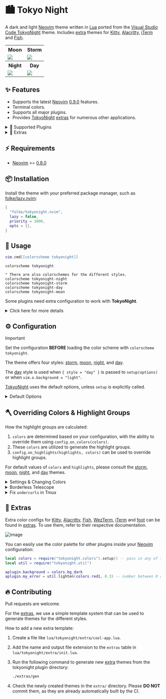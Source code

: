 # 🏙 Tokyo Night

A dark and light [Neovim](https://github.com/neovim/neovim) theme written in
[Lua](https://www.lua.org) ported from the [Visual Studio Code
TokyoNight](https://github.com/enkia/tokyo-night-vscode-theme) theme. Includes
[extra](#-extras) themes for [Kitty](https://sw.kovidgoyal.net/kitty/conf.html),
[Alacritty](https://github.com/alacritty/alacritty),
[iTerm](https://iterm2.com/) and
[Fish](https://fishshell.com/docs/current/index.html).

<table width="100%">
  <tr>
    <th>Moon</th>
    <th>Storm</th>
  </tr>
  <tr>
    <td width="50%">
      <img src="https://user-images.githubusercontent.com/292349/190951628-10ba28a1-57ff-4479-8eab-47400a402242.png" />
    </td>
    <td width="50%">
      <img src="https://user-images.githubusercontent.com/292349/115295095-3a9e5080-a10e-11eb-9aed-6054488c46ce.png" />
    </td>
  </tr>
  <tr>
    <th>Night</th>
    <th>Day</th>
  </tr>
  <tr>
    <td width="50%">
      <img src="https://user-images.githubusercontent.com/292349/115295327-7afdce80-a10e-11eb-89b3-2591262bf95a.png" />
    </td>
    <td width="50%">
      <img src="https://user-images.githubusercontent.com/292349/115996270-78c6c480-a593-11eb-8ed0-7d1400b058f5.png" />
    </td>
  </tr>
</table>

## ✨ Features

- Supports the latest [Neovim](https://github.com/neovim/neovim)
  [0.9.0](https://github.com/neovim/neovim/releases/tag/v0.9.0) features.
- Terminal colors.
- Supports all major plugins.
- Provides [TokyoNight](https://github.com/folke/tokyonight.nvim)
  [extras](#-extras) for numerous other applications.

<details>
<summary>🎨 Supported Plugins</summary>

<!-- plugins:start -->

| Plugin                                                                                | Source                                                               |
| ------------------------------------------------------------------------------------- | -------------------------------------------------------------------- |
| [aerial.nvim](https://github.com/stevearc/aerial.nvim)                                | [`aerial`](lua/tokyonight/groups/aerial.lua)                         |
| [ale](https://github.com/dense-analysis/ale)                                          | [`ale`](lua/tokyonight/groups/ale.lua)                               |
| [alpha-nvim](https://github.com/goolord/alpha-nvim)                                   | [`alpha`](lua/tokyonight/groups/alpha.lua)                           |
| [barbar.nvim](https://github.com/romgrk/barbar.nvim)                                  | [`barbar`](lua/tokyonight/groups/barbar.lua)                         |
| [bufferline.nvim](https://github.com/akinsho/bufferline.nvim)                         | [`bufferline`](lua/tokyonight/groups/bufferline.lua)                 |
| [nvim-cmp](https://github.com/hrsh7th/nvim-cmp)                                       | [`cmp`](lua/tokyonight/groups/cmp.lua)                               |
| [nvim-dap](https://github.com/mfussenegger/nvim-dap)                                  | [`dap`](lua/tokyonight/groups/dap.lua)                               |
| [dashboard-nvim](https://github.com/glepnir/dashboard-nvim)                           | [`dashboard`](lua/tokyonight/groups/dashboard.lua)                   |
| [flash.nvim](https://github.com/folke/flash.nvim)                                     | [`flash`](lua/tokyonight/groups/flash.lua)                           |
| [fzf-lua](https://github.com/ibhagwan/fzf-lua)                                        | [`fzf`](lua/tokyonight/groups/fzf.lua)                               |
| [vim-gitgutter](https://github.com/airblade/vim-gitgutter)                            | [`gitgutter`](lua/tokyonight/groups/gitgutter.lua)                   |
| [gitsigns.nvim](https://github.com/lewis6991/gitsigns.nvim)                           | [`gitsigns`](lua/tokyonight/groups/gitsigns.lua)                     |
| [glyph-palette.vim](https://github.com/lambdalisue/glyph-palette.vim)                 | [`glyph-palette`](lua/tokyonight/groups/glyph-palette.lua)           |
| [headlines.nvim](https://github.com/lukas-reineke/headlines.nvim)                     | [`headlines`](lua/tokyonight/groups/headlines.lua)                   |
| [hop.nvim](https://github.com/phaazon/hop.nvim)                                       | [`hop`](lua/tokyonight/groups/hop.lua)                               |
| [vim-illuminate](https://github.com/RRethy/vim-illuminate)                            | [`illuminate`](lua/tokyonight/groups/illuminate.lua)                 |
| [indent-blankline.nvim](https://github.com/lukas-reineke/indent-blankline.nvim)       | [`indent-blankline`](lua/tokyonight/groups/indent-blankline.lua)     |
| [lazy.nvim](https://github.com/folke/lazy.nvim)                                       | [`lazy`](lua/tokyonight/groups/lazy.lua)                             |
| [leap.nvim](https://github.com/ggandor/leap.nvim)                                     | [`leap`](lua/tokyonight/groups/leap.lua)                             |
| [lspsaga.nvim](https://github.com/glepnir/lspsaga.nvim)                               | [`lspsaga`](lua/tokyonight/groups/lspsaga.lua)                       |
| [mini.animate](https://github.com/echasnovski/mini.animate)                           | [`mini_animate`](lua/tokyonight/groups/mini_animate.lua)             |
| [mini.clue](https://github.com/echasnovski/mini.clue)                                 | [`mini_clue`](lua/tokyonight/groups/mini_clue.lua)                   |
| [mini.completion](https://github.com/echasnovski/mini.completion)                     | [`mini_completion`](lua/tokyonight/groups/mini_completion.lua)       |
| [mini.cursorword](https://github.com/echasnovski/mini.cursorword)                     | [`mini_cursorword`](lua/tokyonight/groups/mini_cursorword.lua)       |
| [mini.deps](https://github.com/echasnovski/mini.deps)                                 | [`mini_deps`](lua/tokyonight/groups/mini_deps.lua)                   |
| [mini.diff](https://github.com/echasnovski/mini.diff)                                 | [`mini_diff`](lua/tokyonight/groups/mini_diff.lua)                   |
| [mini.files](https://github.com/echasnovski/mini.files)                               | [`mini_files`](lua/tokyonight/groups/mini_files.lua)                 |
| [mini.hipatterns](https://github.com/echasnovski/mini.hipatterns)                     | [`mini_hipatterns`](lua/tokyonight/groups/mini_hipatterns.lua)       |
| [mini.icons](https://github.com/echasnovski/mini.icons)                               | [`mini_icons`](lua/tokyonight/groups/mini_icons.lua)                 |
| [mini.indentscope](https://github.com/echasnovski/mini.indentscope)                   | [`mini_indentscope`](lua/tokyonight/groups/mini_indentscope.lua)     |
| [mini.jump](https://github.com/echasnovski/mini.jump)                                 | [`mini_jump`](lua/tokyonight/groups/mini_jump.lua)                   |
| [mini.map](https://github.com/echasnovski/mini.map)                                   | [`mini_map`](lua/tokyonight/groups/mini_map.lua)                     |
| [mini.notify](https://github.com/echasnovski/mini.notify)                             | [`mini_notify`](lua/tokyonight/groups/mini_notify.lua)               |
| [mini.operators](https://github.com/echasnovski/mini.operators)                       | [`mini_operators`](lua/tokyonight/groups/mini_operators.lua)         |
| [mini.pick](https://github.com/echasnovski/mini.pick)                                 | [`mini_pick`](lua/tokyonight/groups/mini_pick.lua)                   |
| [mini.starter](https://github.com/echasnovski/mini.starter)                           | [`mini_starter`](lua/tokyonight/groups/mini_starter.lua)             |
| [mini.statusline](https://github.com/echasnovski/mini.statusline)                     | [`mini_statusline`](lua/tokyonight/groups/mini_statusline.lua)       |
| [mini.surround](https://github.com/echasnovski/mini.surround)                         | [`mini_surround`](lua/tokyonight/groups/mini_surround.lua)           |
| [mini.tabline](https://github.com/echasnovski/mini.tabline)                           | [`mini_tabline`](lua/tokyonight/groups/mini_tabline.lua)             |
| [mini.test](https://github.com/echasnovski/mini.test)                                 | [`mini_test`](lua/tokyonight/groups/mini_test.lua)                   |
| [mini.trailspace](https://github.com/echasnovski/mini.trailspace)                     | [`mini_trailspace`](lua/tokyonight/groups/mini_trailspace.lua)       |
| [nvim-navic](https://github.com/SmiteshP/nvim-navic)                                  | [`navic`](lua/tokyonight/groups/navic.lua)                           |
| [neo-tree.nvim](https://github.com/nvim-neo-tree/neo-tree.nvim)                       | [`neo-tree`](lua/tokyonight/groups/neo-tree.lua)                     |
| [neogit](https://github.com/TimUntersberger/neogit)                                   | [`neogit`](lua/tokyonight/groups/neogit.lua)                         |
| [neotest](https://github.com/nvim-neotest/neotest)                                    | [`neotest`](lua/tokyonight/groups/neotest.lua)                       |
| [noice.nvim](https://github.com/folke/noice.nvim)                                     | [`noice`](lua/tokyonight/groups/noice.lua)                           |
| [nvim-notify](https://github.com/rcarriga/nvim-notify)                                | [`notify`](lua/tokyonight/groups/notify.lua)                         |
| [nvim-tree.lua](https://github.com/kyazdani42/nvim-tree.lua)                          | [`nvim-tree`](lua/tokyonight/groups/nvim-tree.lua)                   |
| [octo.nvim](https://github.com/pwntester/octo.nvim)                                   | [`octo`](lua/tokyonight/groups/octo.lua)                             |
| [rainbow-delimiters.nvim](https://github.com/HiPhish/rainbow-delimiters.nvim)         | [`rainbow`](lua/tokyonight/groups/rainbow.lua)                       |
| [nvim-scrollbar](https://github.com/petertriho/nvim-scrollbar)                        | [`scrollbar`](lua/tokyonight/groups/scrollbar.lua)                   |
| [vim-sneak](https://github.com/justinmk/vim-sneak)                                    | [`sneak`](lua/tokyonight/groups/sneak.lua)                           |
| [telescope.nvim](https://github.com/nvim-telescope/telescope.nvim)                    | [`telescope`](lua/tokyonight/groups/telescope.lua)                   |
| [nvim-treesitter-context](https://github.com/nvim-treesitter/nvim-treesitter-context) | [`treesitter-context`](lua/tokyonight/groups/treesitter-context.lua) |
| [trouble.nvim](https://github.com/folke/trouble.nvim)                                 | [`trouble`](lua/tokyonight/groups/trouble.lua)                       |
| [which-key.nvim](https://github.com/folke/which-key.nvim)                             | [`which-key`](lua/tokyonight/groups/which-key.lua)                   |
| [yanky.nvim](https://github.com/gbprod/yanky.nvim)                                    | [`yanky`](lua/tokyonight/groups/yanky.lua)                           |

<!-- plugins:end -->

</details>

<details>
<summary>🍭 Extras</summary>

<!-- extras:start -->

| Tool                                                                                   | Extra                                              |
| -------------------------------------------------------------------------------------- | -------------------------------------------------- |
| [Alacritty](https://github.com/alacritty/alacritty)                                    | [extras/alacritty](extras/alacritty)               |
| [Delta](https://github.com/dandavison/delta)                                           | [extras/delta](extras/delta)                       |
| [Dunst](https://dunst-project.org/)                                                    | [extras/dunst](extras/dunst)                       |
| [Fish](https://fishshell.com/docs/current/index.html)                                  | [extras/fish](extras/fish)                         |
| [Fish Themes](https://fishshell.com/docs/current/interactive.html#syntax-highlighting) | [extras/fish_themes](extras/fish_themes)           |
| [Foot](https://codeberg.org/dnkl/foot)                                                 | [extras/foot](extras/foot)                         |
| [Fzf](https://github.com/junegunn/fzf)                                                 | [extras/fzf](extras/fzf)                           |
| [GitUI](https://github.com/extrawurst/gitui)                                           | [extras/gitui](extras/gitui)                       |
| [Helix](https://helix-editor.com/)                                                     | [extras/helix](extras/helix)                       |
| [iTerm](https://iterm2.com/)                                                           | [extras/iterm](extras/iterm)                       |
| [Kitty](https://sw.kovidgoyal.net/kitty/conf.html)                                     | [extras/kitty](extras/kitty)                       |
| [Lazygit](https://github.com/jesseduffield/lazygit)                                    | [extras/lazygit](extras/lazygit)                   |
| [Lua Table for testing](https://www.lua.org)                                           | [extras/lua](extras/lua)                           |
| [Prism](https://prismjs.com)                                                           | [extras/prism](extras/prism)                       |
| [Sublime Text](https://www.sublimetext.com/docs/themes)                                | [extras/sublime](extras/sublime)                   |
| [Terminator](https://gnome-terminator.readthedocs.io/en/latest/config.html)            | [extras/terminator](extras/terminator)             |
| [Tilix](https://github.com/gnunn1/tilix)                                               | [extras/tilix](extras/tilix)                       |
| [Tmux](https://github.com/tmux/tmux/wiki)                                              | [extras/tmux](extras/tmux)                         |
| [Vim](https://vimhelp.org/)                                                            | [extras/vim](extras/vim)                           |
| [WezTerm](https://wezfurlong.org/wezterm/config/files.html)                            | [extras/wezterm](extras/wezterm)                   |
| [Windows Terminal](https://aka.ms/terminal-documentation)                              | [extras/windows_terminal](extras/windows_terminal) |
| [Xfce Terminal](https://docs.xfce.org/apps/terminal/advanced)                          | [extras/xfceterm](extras/xfceterm)                 |
| [Xresources](https://wiki.archlinux.org/title/X_resources)                             | [extras/xresources](extras/xresources)             |
| [Yazi](https://github.com/sxyazi/yazi)                                                 | [extras/yazi](extras/yazi)                         |
| [Zathura](https://pwmt.org/projects/zathura/)                                          | [extras/zathura](extras/zathura)                   |
| [Zellij](https://zellij.dev/)                                                          | [extras/zellij](extras/zellij)                     |

<!-- extras:end -->

</details>

## ⚡️ Requirements

- [Neovim](https://github.com/neovim/neovim) >=
  [0.8.0](https://github.com/neovim/neovim/releases/tag/v0.8.0)

## 📦 Installation

Install the theme with your preferred package manager, such as
[folke/lazy.nvim](https://github.com/folke/lazy.nvim):

```lua
{
  "folke/tokyonight.nvim",
  lazy = false,
  priority = 1000,
  opts = {},
}
```

## 🚀 Usage

```lua
vim.cmd[[colorscheme tokyonight]]
```

```vim
colorscheme tokyonight

" There are also colorschemes for the different styles.
colorscheme tokyonight-night
colorscheme tokyonight-storm
colorscheme tokyonight-day
colorscheme tokyonight-moon
```

Some plugins need extra configuration to work with **TokyoNight**.

<details>
  <summary>Click here for more details</summary>

### [Barbecue](https://github.com/utilyre/barbecue.nvim)

```lua
-- Lua
require('barbecue').setup {
  -- ... your barbecue config
  theme = 'tokyonight',
  -- ... your barbecue config
}
```

### [Lualine](https://github.com/nvim-lualine/lualine.nvim)

```lua
-- Lua
require('lualine').setup {
  options = {
    -- ... your lualine config
    theme = 'tokyonight'
    -- ... your lualine config
  }
}
```

### [Lightline](https://github.com/itchyny/lightline.vim)

```vim
" Vim Script
let g:lightline = {'colorscheme': 'tokyonight'}
```

</details>

## ⚙️ Configuration

> [!IMPORTANT]
> Set the configuration **BEFORE** loading the color scheme with `colorscheme tokyonight`.

The theme offers four styles: [storm](#storm), [moon](#moon), [night](#night),
and [day](#day).

The [day](#day) style is used when `{ style = "day" }` is passed to
`setup(options)` or when `vim.o.background = "light"`.

[TokyoNight](https://github.com/folke/tokyonight.nvim) uses the default options,
unless `setup` is explicitly called.

<details>
  <summary>Default Options</summary>

<!-- config:start -->

```lua
---@class tokyonight.Config
---@field on_colors fun(colors: ColorScheme)
---@field on_highlights fun(highlights: tokyonight.Highlights, colors: ColorScheme)
M.defaults = {
  style = "moon", -- The theme comes in three styles, `storm`, a darker variant `night` and `day`
  light_style = "day", -- The theme is used when the background is set to light
  transparent = false, -- Enable this to disable setting the background color
  terminal_colors = true, -- Configure the colors used when opening a `:terminal` in Neovim
  styles = {
    -- Style to be applied to different syntax groups
    -- Value is any valid attr-list value for `:help nvim_set_hl`
    comments = { italic = true },
    keywords = { italic = true },
    functions = {},
    variables = {},
    -- Background styles. Can be "dark", "transparent" or "normal"
    sidebars = "dark", -- style for sidebars, see below
    floats = "dark", -- style for floating windows
  },
  day_brightness = 0.3, -- Adjusts the brightness of the colors of the **Day** style. Number between 0 and 1, from dull to vibrant colors
  dim_inactive = false, -- dims inactive windows
  lualine_bold = false, -- When `true`, section headers in the lualine theme will be bold

  --- You can override specific color groups to use other groups or a hex color
  --- function will be called with a ColorScheme table
  ---@param colors ColorScheme
  on_colors = function(colors) end,

  --- You can override specific highlights to use other groups or a hex color
  --- function will be called with a Highlights and ColorScheme table
  ---@param highlights tokyonight.Highlights
  ---@param colors ColorScheme
  on_highlights = function(highlights, colors) end,

  cache = true, -- When set to true, the theme will be cached for better performance

  ---@type table<string, boolean|{enabled:boolean}>
  plugins = {
    -- enable all plugins when not using lazy.nvim
    -- set to false to manually enable/disable plugins
    all = package.loaded.lazy == nil,
    -- uses your plugin manager to automatically enable needed plugins
    -- currently only lazy.nvim is supported
    auto = true,
    -- add any plugins here that you want to enable
    -- for all possible plugins, see:
    --   * https://github.com/folke/tokyonight.nvim/tree/main/lua/tokyonight/groups
    -- telescope = true,
  },
}
```

<!-- config:end -->

</details>

## 🪓 Overriding Colors & Highlight Groups

How the highlight groups are calculated:

1. `colors` are determined based on your configuration, with the ability to
   override them using `config.on_colors(colors)`.
1. These `colors` are utilized to generate the highlight groups.
1. `config.on_highlights(highlights, colors)` can be used to override highlight
   groups.

For default values of `colors` and `highlights`, please consult the
[storm](extras/lua/tokyonight_storm.lua),
[moon](extras/lua/tokyonight_moon.lua),
[night](extras/lua/tokyonight_night.lua), and
[day](extras/lua/tokyonight_day.lua) themes.

<details>
  <summary>Settings & Changing Colors</summary>

```lua
require("tokyonight").setup({
  -- use the night style
  style = "night",
  -- disable italic for functions
  styles = {
    functions = {}
  },
  -- Change the "hint" color to the "orange" color, and make the "error" color bright red
  on_colors = function(colors)
    colors.hint = colors.orange
    colors.error = "#ff0000"
  end
})
```

</details>

<details>
  <summary>Borderless Telescope</summary>

```lua
require("tokyonight").setup({
  on_highlights = function(hl, c)
    local prompt = "#2d3149"
    hl.TelescopeNormal = {
      bg = c.bg_dark,
      fg = c.fg_dark,
    }
    hl.TelescopeBorder = {
      bg = c.bg_dark,
      fg = c.bg_dark,
    }
    hl.TelescopePromptNormal = {
      bg = prompt,
    }
    hl.TelescopePromptBorder = {
      bg = prompt,
      fg = prompt,
    }
    hl.TelescopePromptTitle = {
      bg = prompt,
      fg = prompt,
    }
    hl.TelescopePreviewTitle = {
      bg = c.bg_dark,
      fg = c.bg_dark,
    }
    hl.TelescopeResultsTitle = {
      bg = c.bg_dark,
      fg = c.bg_dark,
    }
  end,
})
```

</details>

<details>
  <summary>Fix <code>undercurls</code> in Tmux</summary>

To have undercurls show up and in color, add the following to your
[Tmux](https://github.com/tmux/tmux) configuration file:

```sh
# Undercurl
set -g default-terminal "${TERM}"
set -as terminal-overrides ',*:Smulx=\E[4::%p1%dm'  # undercurl support
set -as terminal-overrides ',*:Setulc=\E[58::2::%p1%{65536}%/%d::%p1%{256}%/%{255}%&%d::%p1%{255}%&%d%;m'  # underscore colours - needs tmux-3.0
```

</details>

## 🍭 Extras

Extra color configs for [Kitty](https://sw.kovidgoyal.net/kitty/conf.html),
[Alacritty](https://github.com/alacritty/alacritty),
[Fish](https://fishshell.com/docs/current/index.html), [WezTerm](https://wezfurlong.org/wezterm/config/files.html),
[iTerm](https://iterm2.com/) and [foot](https://codeberg.org/dnkl/foot) can be
found in [extras](extras/). To use them, refer to their respective
documentation.

![image](https://user-images.githubusercontent.com/292349/115395546-d8d6f880-a198-11eb-98fb-a1194787701d.png)

You can easily use the color palette for other plugins inside your
[Neovim](https://github.com/neovim/neovim) configuration:

```lua
local colors = require("tokyonight.colors").setup() -- pass in any of the config options as explained above
local util = require("tokyonight.util")

aplugin.background = colors.bg_dark
aplugin.my_error = util.lighten(colors.red1, 0.3) -- number between 0 and 1. 0 results in white, 1 results in red1
```

## 🔥 Contributing

Pull requests are welcome.

For the [extras](#-extras), we use a simple template system that can be used to
generate themes for the different styles.

How to add a new extra template:

1. Create a file like `lua/tokyonight/extra/cool-app.lua`.
2. Add the name and output file extension to the `extras` table in
   `lua/tokyonight/extra/init.lua`.
3. Run the following command to generate new [extra](#-extras) themes from the tokyonight plugin directory:

   ```sh
   ./extras/gen
   ```

4. Check the newly created themes in the `extra/` directory. Please **DO NOT**
   commit them, as they are already automatically built by the CI.
